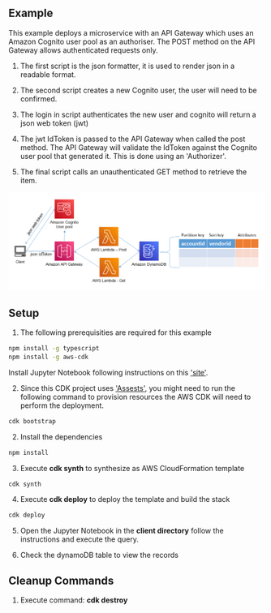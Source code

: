 ## Example
This example deploys a microservice with an API Gateway which uses an Amazon Cognito user pool as an authoriser. The POST method on the API Gateway allows authenticated requests only. 

1. The first script is the json formatter, it is used to render json in a readable format.

2. The second script creates a new Cognito user, the user will need to be confirmed.

3. The login in script authenticates the new user and cognito will return a json web token (jwt)

4. The jwt IdToken is passed to the API Gateway when called the post method. The API Gateway will validate the IdToken against the Cognito user pool that generated it. This is done using an 'Authorizer'.

5. The final script calls an unauthenticated GET method to retrieve the item.


![architecture](./images/architecture_1.png "Architecture")

## Setup

1. The following prerequisities are required for this example
  
```bash
npm install -g typescript
npm install -g aws-cdk
```

Install Jupyter Notebook following instructions on this ['site'](https://jupyter.org/install).

2. Since this CDK project uses ['Assests'](https://docs.aws.amazon.com/cdk/latest/guide/assets.html), you might need to run the following command to provision resources the AWS CDK will need to perform the deployment.

```bash 
cdk bootstrap
```

2. Install the dependencies

```bash
npm install
```

3. Execute **cdk synth** to synthesize as AWS CloudFormation template

```bash
cdk synth
```

4. Execute **cdk deploy** to deploy the template and build the stack

```bash
cdk deploy
```
5. Open the Jupyter Notebook in the **client directory** follow the instructions and execute the query.

6. Check the dynamoDB table to view the records

## Cleanup Commands
1. Execute command: **cdk destroy**